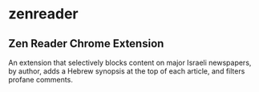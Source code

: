 # zenreader
## Zen Reader Chrome Extension

An extension that selectively blocks content on major Israeli newspapers, by author, adds a Hebrew synopsis at the top of each article, and filters profane comments.
